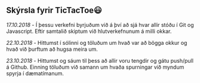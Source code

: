 ##				**Skýrsla fyrir TicTacToe**:smiley:

*17.10.2018* - 
Í þessu verkefni byrjuðum við á því að sjá hvar allir stóðu í Git og Javascript.
Eftir samtalið skiptum við hlutverkefnunum á milli okkar.

*22.10.2018* - 
Hittumst í sólinni og töluðum um hvað var að bögga okkur og hvað við þurftum að hugsa meira um.

*23.10.2018* - 
Hittumst og sáum til þess að allir voru tengdir og gátu push/pull á Github. Einning töluðum við samann um hvaða spurningar við myndum spyrja í dæmatímanum.
